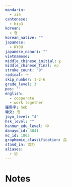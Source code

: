 ```yaml
---
mandarin:
  - xié
cantonese:
  - hip3
korean:
  - 협
korean_native: ""
japanese:
  - KYOU
japanese_nanori: ""
vietnamese:
middle_chinese_initial: ɣ
middle_chinese_final: ep
stroke_count: "8"
radical: 十
skip_number: 1-2-6
grade_level: 3
pos: ""
english:
  - cooperate
  - work together
羅馬字: heb
韓文: 헙
joyo_level: "4"
hsk_level: ""
hanmun_edu_level: 中
danayo_id: 3041
mc_id: 1863
graphemic_classification: 劦
stand_in: 協力
aliases:
  - 协
---
```


# Notes
